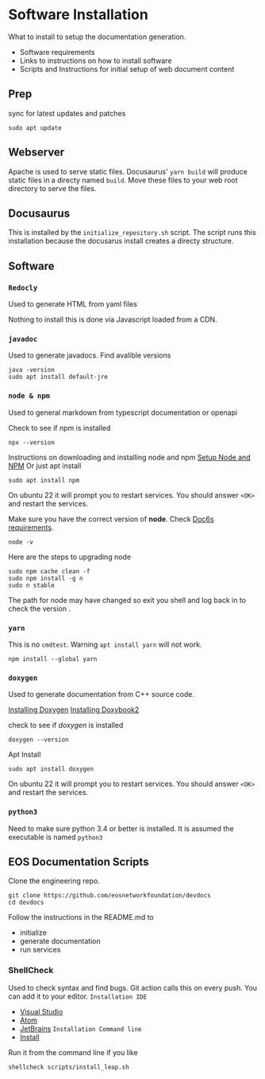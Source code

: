 # Software Installation #

What to install to setup the documentation generation.
* Software requirements
* Links to instructions on how to install software
* Scripts and Instructions for initial setup of web document content

## Prep ##

sync for latest updates and patches
```
sudo apt update
```

## Webserver ##
Apache is used to serve static files. Docusaurus' `yarn build` will produce static files in a directy named `build`. Move these files to your web root directory to serve the files.

## Docusaurus ##
This is installed by the `initialize_repository.sh` script. The script runs this installation because the docusarus install creates a directy structure.

## Software ##
### `Redocly` ###
Used to generate HTML from yaml files

Nothing to install this is done via Javascript loaded from a CDN.

### `javadoc` ###
Used to generate javadocs. Find avalible versions

```
java -version
sudo apt install default-jre
```

### `node & npm` ###
Used to general markdown from typescript documentation or openapi

Check to see if npm is installed
```
npx --version
```

Instructions on downloading and installing node and npm
[Setup Node and NPM](https://docs.npmjs.com/downloading-and-installing-node-js-and-npm)
Or just apt install

```
sudo apt install npm
```

On ubuntu 22 it will prompt you to restart services. You should answer `<OK>` and restart the services.

Make sure you have the correct version of **node**. Check [Doc6s requirements](https://docusaurus.io/docs/installation).
```
node -v
```

Here are the steps to upgrading node
```
sudo npm cache clean -f
sudo npm install -g n
sudo n stable
```

The path for node may have changed so exit you shell and log back in to check the version .


### `yarn` ###
This is no `cmdtest`. Warning `apt install yarn` will not work.
```
npm install --global yarn
```

### `doxygen` ###
Used to generate documentation from C++ source code.

[Installing Doxygen](https://www.doxygen.nl/manual/install.html)
[Installing Doxybook2](https://github.com/matusnovak/doxybook2)

check to see if *doxygen* is installed
```
doxygen --version
```

Apt Install
```
sudo apt install doxygen
```

On ubuntu 22 it will prompt you to restart services. You should answer `<OK>` and restart the services.

### `python3` ###
Need to make sure python 3.4 or better is installed. It is assumed the executable is named `python3`

## EOS Documentation Scripts ##
Clone the engineering repo.

```
git clone https://github.com/eosnetworkfoundation/devdocs
cd devdocs
```
Follow the instructions in the README.md to
* initialize
* generate documentation
* run services

### ShellCheck

Used to check syntax and find bugs. Git action calls this on every push.
You can add it to your editor.
`Installation IDE`
- [Visual Studio](https://marketplace.visualstudio.com/items?itemName=timonwong.shellcheck)
- [Atom](https://atom.io/packages/linter-shellcheck)
- [JetBrains](https://plugins.jetbrains.com/plugin/10195-shellcheck)
`Installation Command line`
- [Install](https://github.com/koalaman/shellcheck#installing)

Run it from the command line if you like
```
shellcheck scripts/install_leap.sh
```

